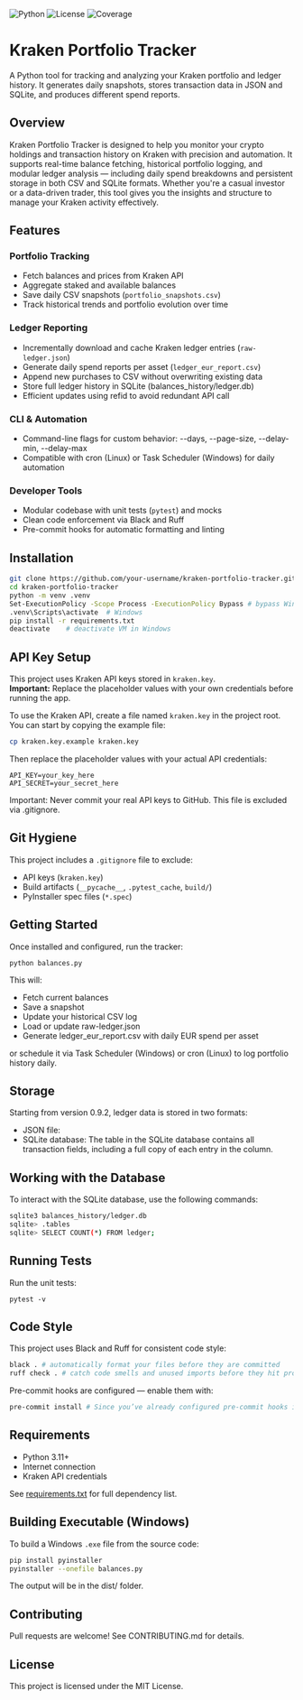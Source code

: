 ![Python](https://img.shields.io/badge/python-3.11+-blue)
![License](https://img.shields.io/badge/license-MIT-green)
![Coverage](https://codecov.io/gh/patan4ik/kraken-portfolio-tracker/branch/main/graph/badge.svg)

# Kraken Portfolio Tracker

A Python tool for tracking and analyzing your Kraken portfolio and ledger history.
It generates daily snapshots, stores transaction data in JSON and SQLite, and produces different spend reports.

## Overview

Kraken Portfolio Tracker is designed to help you monitor your crypto holdings and transaction history on Kraken with precision and automation.
It supports real-time balance fetching, historical portfolio logging, and modular ledger analysis — including daily spend breakdowns and persistent storage in both CSV and SQLite formats.
Whether you're a casual investor or a data-driven trader, this tool gives you the insights and structure to manage your Kraken activity effectively.

## Features

### Portfolio Tracking
- Fetch balances and prices from Kraken API
- Aggregate staked and available balances
- Save daily CSV snapshots (`portfolio_snapshots.csv`)
- Track historical trends and portfolio evolution over time

### Ledger Reporting
- Incrementally download and cache Kraken ledger entries (`raw-ledger.json`)
- Generate daily spend reports per asset (`ledger_eur_report.csv`)
- Append new purchases to CSV without overwriting existing data
- Store full ledger history in SQLite (balances_history/ledger.db)
- Efficient updates using refid to avoid redundant API call

### CLI & Automation
- Command-line flags for custom behavior: --days, --page-size, --delay-min, --delay-max
- Compatible with cron (Linux) or Task Scheduler (Windows) for daily automation

### Developer Tools
- Modular codebase with unit tests (`pytest`) and mocks
- Clean code enforcement via Black and Ruff
- Pre-commit hooks for automatic formatting and linting

## Installation

```bash
git clone https://github.com/your-username/kraken-portfolio-tracker.git
cd kraken-portfolio-tracker
python -m venv .venv
Set-ExecutionPolicy -Scope Process -ExecutionPolicy Bypass # bypass Windows policies for VM current session
.venv\Scripts\activate  # Windows
pip install -r requirements.txt
deactivate    # deactivate VM in Windows
```

## API Key Setup

This project uses Kraken API keys stored in `kraken.key`.  
**Important:** Replace the placeholder values with your own credentials before running the app.

To use the Kraken API, create a file named `kraken.key` in the project root.  
You can start by copying the example file:

```bash
cp kraken.key.example kraken.key
```

Then replace the placeholder values with your actual API credentials:
```
API_KEY=your_key_here
API_SECRET=your_secret_here
```
Important: Never commit your real API keys to GitHub. This file is excluded via .gitignore.

## Git Hygiene

This project includes a `.gitignore` file to exclude:
- API keys (`kraken.key`)
- Build artifacts (`__pycache__`, `.pytest_cache`, `build/`)
- PyInstaller spec files (`*.spec`)

## Getting Started

Once installed and configured, run the tracker:

```
python balances.py
```
This will:
- Fetch current balances
- Save a snapshot
- Update your historical CSV log
- Load or update raw-ledger.json
- Generate ledger_eur_report.csv with daily EUR spend per asset

or schedule it via Task Scheduler (Windows) or cron (Linux) to log portfolio history daily.

## Storage
Starting from version 0.9.2, ledger data is stored in two formats:
- JSON file:
- SQLite database:
The  table in the SQLite database contains all transaction fields, including a full copy of each entry in the  column.

## Working with the Database
To interact with the SQLite database, use the following commands:
```bash
sqlite3 balances_history/ledger.db
sqlite> .tables
sqlite> SELECT COUNT(*) FROM ledger;
```

## Running Tests
Run the unit tests:
```
pytest -v
```

## Code Style

This project uses Black and Ruff for consistent code style:
```bash
black . # automatically format your files before they are committed
ruff check . # catch code smells and unused imports before they hit production
```

Pre-commit hooks are configured — enable them with:
```bash
pre-commit install # Since you’ve already configured pre-commit hooks in .pre-commit-config.yaml, you can enable them locally. Now every time you run git commit, Black and Ruff will automatically check your files before they are committed — so your CI will stay green without extra work.
```

## Requirements

- Python 3.11+
- Internet connection
- Kraken API credentials

See [requirements.txt](requirements.txt) for full dependency list.

## Building Executable (Windows)

To build a Windows `.exe` file from the source code:

```bash
pip install pyinstaller
pyinstaller --onefile balances.py
```
The output will be in the dist/ folder.

## Contributing

Pull requests are welcome! See CONTRIBUTING.md for details.

## License

This project is licensed under the MIT License.
